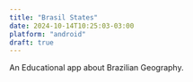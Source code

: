 ```yaml
---
title: "Brasil States"
date: 2024-10-14T10:25:03-03:00
platform: "android"
draft: true
---
```


An Educational app about Brazilian Geography.
